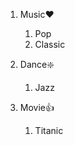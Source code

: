 1. Music:heart:
    1. Pop
    2. Classic

2. Dance:sparkle:
    1. Jazz
3. Movie:+1:
    1. Titanic
    
